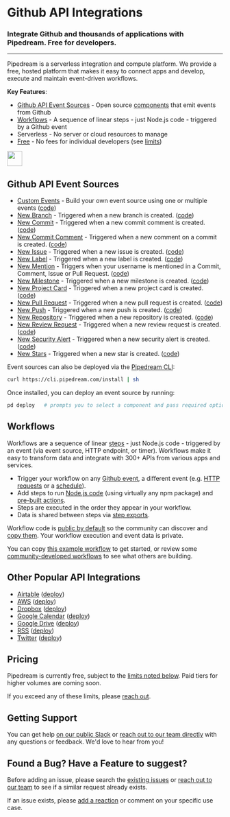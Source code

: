 # Github API Integrations 
### Integrate Github and thousands of applications with Pipedream.  Free for developers.

---

Pipedream is a serverless integration and compute platform.  We provide a free, hosted platform that makes it easy to connect apps and develop, execute and maintain event-driven workflows.

**Key Features**:
* [Github API Event Sources](#github-api-event-sources) - Open source [components](https://github.com/PipedreamHQ/pipedream/tree/master/components) that emit events from Github
* [Workflows](#workflows) - A sequence of linear steps - just Node.js code - triggered by a Github event
* Serverless - No server or cloud resources to manage
* [Free](#pricing) - No fees for individual developers (see [limits](https://docs.pipedream.com/limits/))

<a href="http://tod.ly/3fMdryW"><img src="https://i.ibb.co/m0bBsSL/deploy-clean.png" height="35"></a>

## Github API Event Sources

 - [Custom Events](http://tod.ly/3fMdryW) - Build your own event source using one or multiple events ([code](https://github.com/PipedreamHQ/pipedream/blob/master/components/github/custom-events.js))
 - [New Branch](http://tod.ly/3fMdryW) - Triggered when a new branch is created. ([code](https://github.com/PipedreamHQ/pipedream/blob/master/components/github/new-branch.js))
 - [New Commit](http://tod.ly/3fMdryW) - Triggered when a new commit comment is created. ([code](https://github.com/PipedreamHQ/pipedream/blob/master/components/github/new-commit.js))
 - [New Commit Comment](http://tod.ly/3fMdryW) - Triggered when a new comment on a commit is created. ([code](https://github.com/PipedreamHQ/pipedream/blob/master/components/github/new-commit-comment.js))
 - [New Issue](http://tod.ly/3fMdryW) - Triggered when a new issue is created. ([code](https://github.com/PipedreamHQ/pipedream/blob/master/components/github/new-issue.js))
 - [New Label](http://tod.ly/3fMdryW) - Triggered when a new label is created. ([code](https://github.com/PipedreamHQ/pipedream/blob/master/components/github/new-label.js))
 - [New Mention](http://tod.ly/3fMdryW) - Triggers when your username is mentioned in a Commit, Comment, Issue or Pull Request. ([code](https://github.com/PipedreamHQ/pipedream/blob/master/components/github/new-mention.js))
 - [New Milestone](http://tod.ly/3fMdryW) - Triggered when a new milestone is created. ([code](https://github.com/PipedreamHQ/pipedream/blob/master/components/github/new-milestone.js))
 - [New Project Card](http://tod.ly/3fMdryW) - Triggered when a new project card is created. ([code](https://github.com/PipedreamHQ/pipedream/blob/master/components/github/new-project-card.js))
 - [New Pull Request](http://tod.ly/3fMdryW) -  Triggered when a new pull request is created. ([code](https://github.com/PipedreamHQ/pipedream/blob/master/components/github/new-pull-request.js))
 - [New Push](http://tod.ly/3fMdryW) - Triggered when a new push is created. ([code](https://github.com/PipedreamHQ/pipedream/blob/master/components/github/push-event.js))
 - [New Repository](http://tod.ly/3fMdryW) - Triggered when a new repository is created. ([code](https://github.com/PipedreamHQ/pipedream/blob/master/components/github/new-repository.js))
 - [New Review Request](http://tod.ly/3fMdryW) - Triggered when a new review request is created. ([code](https://github.com/PipedreamHQ/pipedream/blob/master/components/github/new-review-request.js))
 - [New Security Alert](http://tod.ly/3fMdryW) - Triggered when a new security alert is created. ([code](https://github.com/PipedreamHQ/pipedream/blob/master/components/github/new-security-alert.js))
 - [New Stars](http://tod.ly/3fMdryW) - Triggered when a new star is created. ([code](https://github.com/PipedreamHQ/pipedream/blob/master/components/github/new-star.js))
 
Event sources can also be deployed via the [Pipedream CLI](https://docs.pipedream.com/cli/reference/):

```bash
curl https://cli.pipedream.com/install | sh
```

Once installed, you can deploy an event source by running:

```bash
pd deploy   # prompts you to select a component and pass required options
```

## Workflows

Workflows are a sequence of linear [steps](https://docs.pipedream.com/workflows/steps) - just Node.js code - triggered by an event (via event source, HTTP endpoint, or timer). Workflows make it easy to transform data and integrate with 300+ APIs from various apps and services.

* Trigger your workflow on any [Github event](https://pipedream.com/sources/new?app=github), a different event (e.g. [HTTP requests](https://docs.pipedream.com/workflows/steps/triggers/#http) or a [schedule](https://docs.pipedream.com/workflows/steps/triggers/#cron-scheduler)).
* Add steps to run [Node.js code](https://docs.pipedream.com/workflows/steps/code/) (using virtually any npm package) and [pre-built actions](https://docs.pipedream.com/workflows/steps/actions/).
* Steps are executed in the order they appear in your workflow.
* Data is shared between steps via [step exports](https://docs.pipedream.com/workflows/steps/#step-exports).

Workflow code is [public by default](https://docs.pipedream.com/public-workflows/) so the community can discover and [copy them](https://docs.pipedream.com/workflows/copy/). Your workflow execution and event data is private. 

You can copy [this example workflow](https://pipedream.com/@tod/use-http-requests-to-trigger-a-workflow-p_6lCy5y/readme) to get started, or review some [community-developed workflows](https://pipedream.com/explore) to see what others are building.

## Other Popular API Integrations

* [Airtable](https://github.com/PipedreamHQ/pipedream/tree/master/components/airtable) ([deploy](https://pipedream.com/sources/new?app=airtable))
* [AWS](https://github.com/PipedreamHQ/pipedream/tree/master/components/aws) ([deploy](https://pipedream.com/sources/new?app=aws))
* [Dropbox](https://github.com/PipedreamHQ/pipedream/tree/master/components/dropbox) ([deploy](https://pipedream.com/sources/new?app=dropbox))
* [Google Calendar](https://github.com/PipedreamHQ/pipedream/tree/master/components/google-calendar) ([deploy](https://pipedream.com/sources/new?app=google-calendar))
* [Google Drive](https://github.com/PipedreamHQ/pipedream/tree/master/components/google-drive) ([deploy](https://pipedream.com/sources/new?app=google-drive))
* [RSS](https://github.com/PipedreamHQ/pipedream/tree/master/components/rss) ([deploy](https://pipedream.com/sources/new?app=rss))
* [Twitter](https://github.com/PipedreamHQ/pipedream/tree/master/components/twitter) ([deploy](https://pipedream.com/sources/new?app=twitter))

## Pricing

Pipedream is currently free, subject to the [limits noted below](https://docs.pipedream.com/limits/). Paid tiers for higher volumes are coming soon.

If you exceed any of these limits, please [reach out](https://docs.pipedream.com/support/).

## Getting Support

You can get help [on our public Slack](https://pipedream.com/community) or [reach out to our team directly](https://docs.pipedream.com/support/) with any questions or feedback. We'd love to hear from you!

## Found a Bug? Have a Feature to suggest?

Before adding an issue, please search the [existing issues](https://github.com/PipedreamHQ/pipedream/issues) or [reach out to our team](https://docs.pipedream.com/support/) to see if a similar request already exists.

If an issue exists, please [add a reaction](https://help.github.com/en/github/collaborating-with-issues-and-pull-requests/about-conversations-on-github) or comment on your specific use case.
